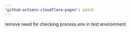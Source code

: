 ```yaml
---
'github-actions-cloudflare-pages': patch
---
```


remove need for checking process.env in test environment
